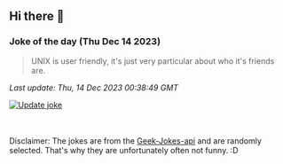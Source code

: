 ## Hi there 👋

### Joke of the day (Thu Dec 14 2023)
<!-- joke -->
>UNIX is user friendly, it's just very particular about who it's friends are.
<!-- /joke -->

*Last update: Thu, 14 Dec 2023 00:38:49 GMT*

[![Update joke](https://github.com/nclskfm/nclskfm/actions/workflows/joke.yml/badge.svg)](https://github.com/nclskfm/nclskfm/actions/workflows/joke.yml)

<br><br>
Disclaimer: The jokes are from the [Geek-Jokes-api](https://github.com/sameerkumar18/geek-joke-api) and are randomly selected. That's why they are unfortunately often not funny. :D
